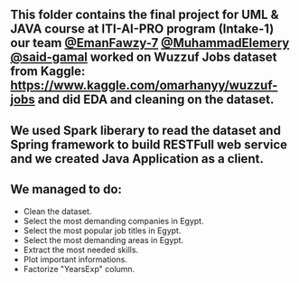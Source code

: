 ## This folder contains the final project for UML & JAVA course at ITI-AI-PRO program (Intake-1) our team [@EmanFawzy-7]( https://github.com/EmanFawzy-7 ) [@MuhammadElemery]( https://github.com/MuhammadElemery ) [@said-gamal]( https://github.com/said-gamal ) worked on Wuzzuf Jobs dataset from Kaggle: https://www.kaggle.com/omarhanyy/wuzzuf-jobs and did EDA and cleaning on the dataset.

## We used Spark liberary to read the dataset and Spring framework to build RESTFull web service and we created Java Application as a client.

## We managed to do:
- Clean the dataset.
- Select the most demanding companies in Egypt.
- Select the most popular job titles in Egypt.
- Select the most demanding areas in Egypt.
- Extract the most needed skills.
- Plot important informations.
- Factorize "YearsExp" column.
